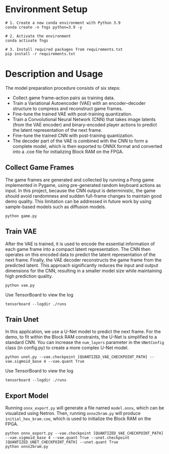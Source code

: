 # Environment Setup
```
# 1. Create a new conda environment with Python 3.9
conda create -n fngs python=3.9 -y

# 2. Activate the environment
conda activate fngs

# 3. Install required packages from requirements.txt
pip install -r requirements.txt
```

# Description and Usage
The model preparation procedure consists of six steps:
- Collect game frame–action pairs as training data.
- Train a Variational Autoencoder (VAE) with an encoder–decoder structure to compress and reconstruct game frames.
- Fine-tune the trained VAE with post-training quantization.
- Train a Convolutional Neural Network (CNN) that takes image latents (from the VAE encoder) and binary-encoded player actions to predict the latent representation of the next frame.
- Fine-tune the trained CNN with post-training quantization.
- The decoder part of the VAE is combined with the CNN to form a complete model, which is then exported to ONNX format and converted into a .coe file for initializing Block RAM on the FPGA.

## Collect Game Frames
The game frames are generated and collected by running a Pong game implemented in Pygame, using pre-generated random keyboard actions as input. In this project, because the CNN output is deterministic, the game should avoid randomness and sudden full-frame changes to maintain good demo quality. This limitation can be addressed in future work by using sample-based models such as diffusion models.
```
python game.py
``` 

## Train VAE
After the VAE is trained, it is used to encode the essential information of each game frame into a compact latent representation. The CNN then operates on this encoded data to predict the latent representation of the next frame. Finally, the VAE decoder reconstructs the game frame from the predicted latent. This approach significantly reduces the input and output dimensions for the CNN, resulting in a smaller model size while maintaining high prediction quality.
```
python vae.py
```

Use TensorBoard to view the log
```
tensorboard --logdir ./runs
```

## Train Unet
In this application, we use a U-Net model to predict the next frame. For the demo, to fit within the Block RAM constraints, the U-Net is simplified to a standard CNN. You can increase the ```num_layers``` parameter in the ```UNetConfig``` class (in config.py) to create a more complex U-Net model.
```
python unet.py --vae.checkpoint [QUANTIZED_VAE_CHECKPOINT_PATH] --vae.sigmoid_base 4 --vae.quant True
```

Use TensorBoard to view the log
```
tensorboard --logdir ./runs
```
## Export Model
Running ```onnx_export.py``` will generate a file named ```model.onnx```, which can be visualized using Netron. Then, running ```onnx2bram.py``` will produce ```initial_hex_bram.coe```, which is used to initialize the Block RAM on the FPGA.

```
python onnx_export.py --vae.checkpoint [QUANTIZED_VAE_CHECKPOINT_PATH] --vae.sigmoid_base 4 --vae.quant True --unet.checkpoint [QUANTIZED_UNET_CHECKPOINT_PATH] --unet.quant True
python onnx2bram.py 
```
